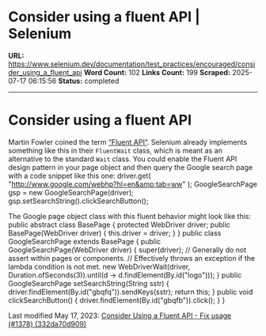 # Consider using a fluent API | Selenium

**URL:** https://www.selenium.dev/documentation/test_practices/encouraged/consider_using_a_fluent_api
**Word Count:** 102
**Links Count:** 199
**Scraped:** 2025-07-17 06:15:56
**Status:** completed

---

# Consider using a fluent API

Martin Fowler coined the term [“Fluent API”](https://www.martinfowler.com/bliki/FluentInterface.html). Selenium already implements something like this in their `FluentWait` class, which is meant as an alternative to the standard `Wait` class. You could enable the Fluent API design pattern in your page object and then query the Google search page with a code snippet like this one:               driver.get( "http://www.google.com/webhp?hl=en&amp;tab=ww" );     GoogleSearchPage gsp = new GoogleSearchPage(driver);     gsp.setSearchString().clickSearchButton();     

The Google page object class with this fluent behavior might look like this:               public abstract class BasePage {         protected WebDriver driver;              public BasePage(WebDriver driver) {             this.driver = driver;         }     }          public class GoogleSearchPage extends BasePage {         public GoogleSearchPage(WebDriver driver) {             super(driver);             // Generally do not assert within pages or components.             // Effectively throws an exception if the lambda condition is not met.             new WebDriverWait(driver, Duration.ofSeconds(3)).until(d -> d.findElement(By.id("logo")));         }              public GoogleSearchPage setSearchString(String sstr) {             driver.findElement(By.id("gbqfq")).sendKeys(sstr);             return this;         }              public void clickSearchButton() {             driver.findElement(By.id("gbqfb")).click();         }     }     

Last modified May 17, 2023: [Consider Using a Fluent API - Fix usage \(\#1378\) \(332da70d909\)](https://github.com/SeleniumHQ/seleniumhq.github.io/commit/332da70d90970623288d2e98fbcff098b7812995)